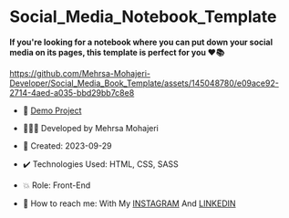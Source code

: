 # Social_Media_Notebook_Template

**If you're looking for a notebook where you can put down your social media on its pages, this template is perfect for you ♥️📚**


https://github.com/Mehrsa-Mohajeri-Developer/Social_Media_Book_Template/assets/145048780/e09ace92-2714-4aed-a035-bbd29bb7c8e8


- 🔗 [Demo Project](https://mehrsa-mohajeri-developer.github.io/Social_Media_Book_Template/)
  
- 👩🏻‍💻 Developed by Mehrsa Mohajeri

- 📆 Created: 2023-09-29

- ✔️ Technologies Used: HTML, CSS, SASS

- 💥 Role: Front-End

- 📲 How to reach me: With My [INSTAGRAM](https://www.instagram.com/mehrsa_mohajeri_developer) And [LINKEDIN](https://www.linkedin.com/in/mehrsa-mohajeri-developer)
